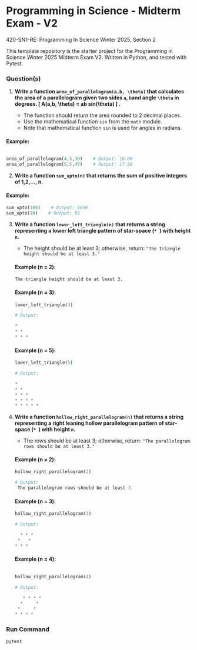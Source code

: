 # Programming in Science - Midterm Exam - V2
420-SN1-RE: Programming In Science Winter 2025, Section 2

This template repository is the starter project for the Programming in Science Winter 2025 Midterm Exam V2. Written in Python, and tested with Pytest.

### Question(s)

1. **Write a function `area_of_parallelogram(a,b, \theta)` that calculates the area of a parallelogram given two sides `a`, `b`and angle `\theta` in degrees. [ A(a,b, \theta) = ab sin(\theta) ] .**
   
   - The function should return the area rounded to 2 decimal places.
   - Use the mathematical function `sin` from the `math` module.
   - Note that mathematical function `sin` is used for angles in radians.

 #### Example:
   ```python
   
  area_of_parallelogram(4,5,30)    # Output: 10.00
  area_of_parallelogram(5,5,45)    # Output: 17.68
 
   ```

2.  **Write a function `sum_upto(n)` that returns the sum of positive integers of 1,2,..., n.**

#### Example:
   ```python
  sum_upto(100)    # Output: 5050
  sum_upto(10)    # Output: 55
  ```


3. **Write a function `lower_left_triangle(n)` that returns a string representing a lower left triangle pattern of star-space (`* `) with height `n`.**
   - The height should be at least 3; otherwise, return: `"The triangle height should be at least 3."`


   #### Example (n = 2):
   ```
   The triangle height should be at least 3.
   ```

   #### Example (n = 3):
   ```python
   lower_left_triangle(3)

   # Output:
   
   * 
   * * 
   * * *
   ```

   #### Example (n = 5):
   ```python
   lower_left_triangle(5)

   # Output:
   
   * 
   * * 
   * * * 
   * * * * 
   * * * * *
   ```

4. **Write a function `hollow_right_parallelogram(n)` that returns a string representing a right leaning hollow parallelogram pattern of star-space (`* `) with height `n`.**
   - The rows should be at least 3; otherwise, return: `"The parallelogram rows should be at least 3."`

   #### Example (n = 2):
      ```python
   hollow_right_parallelogram(2)
  
   # Output:       
       The parallelogram rows should be at least 3.

   ```
   
   #### Example (n = 3):
      ```python
   hollow_right_parallelogram(3)

   # Output:
      
        * * * 
       *   * 
      * * *
   ```
   #### Example (n = 4):
      ```python
      
   hollow_right_parallelogram(4)

   # Output:
      
         * * * * 
        *     * 
       *     * 
      * * * *
   ```


### Run Command

```
pytest

